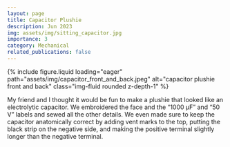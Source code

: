 ```yaml
---
layout: page
title: Capacitor Plushie
description: Jun 2023
img: assets/img/sitting_capacitor.jpg
importance: 3
category: Mechanical
related_publications: false
---
```



<div class="row justify-content-center">
    <div class="col-sm-6">
        {% include figure.liquid loading="eager" path="assets/img/capacitor_front_and_back.jpeg" alt="capacitor plushie front and back" class="img-fluid rounded z-depth-1" %}
    </div>
</div>

My friend and I thought it would be fun to make a plushie that looked like an electrolytic capacitor. We embroidered the face and the “1000 µF” and “50 V” labels and sewed all the other details. We even made sure to keep the capacitor anatomically correct by adding vent marks to the top, putting the black strip on the negative side, and making the positive terminal slightly longer than the negative terminal.

